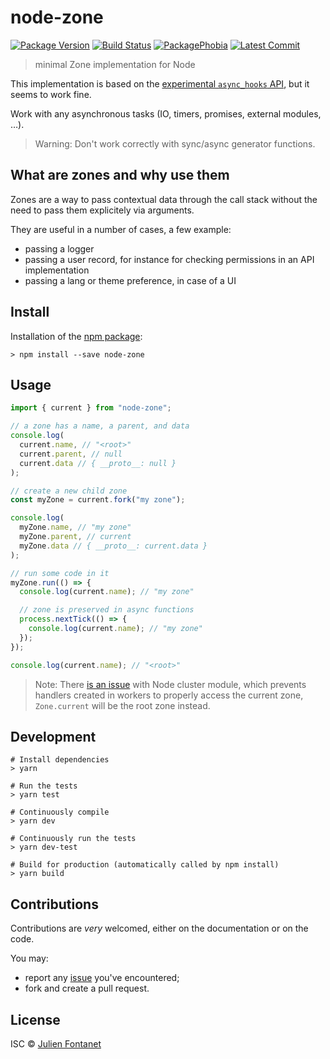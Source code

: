# node-zone

[![Package Version](https://badgen.net/npm/v/node-zone)](https://npmjs.org/package/node-zone) [![Build Status](https://travis-ci.org/JsCommunity/node-zone.png?branch=master)](https://travis-ci.org/JsCommunity/node-zone) [![PackagePhobia](https://badgen.net/packagephobia/install/node-zone)](https://packagephobia.now.sh/result?p=node-zone) [![Latest Commit](https://badgen.net/github/last-commit/JsCommunity/node-zone)](https://github.com/JsCommunity/node-zone/commits/master)

> minimal Zone implementation for Node

This implementation is based on the [experimental `async_hooks` API](https://nodejs.org/docs/latest/api/async_hooks.html), but it seems to work fine.

Work with any asynchronous tasks (IO, timers, promises, external modules, …).

> Warning: Don't work correctly with sync/async generator functions.

## What are zones and why use them

Zones are a way to pass contextual data through the call stack without the need to pass them explicitely via arguments.

They are useful in a number of cases, a few example:

- passing a logger
- passing a user record, for instance for checking permissions in an API implementation
- passing a lang or theme preference, in case of a UI

## Install

Installation of the [npm package](https://npmjs.org/package/node-zone):

```
> npm install --save node-zone
```

## Usage

```js
import { current } from "node-zone";

// a zone has a name, a parent, and data
console.log(
  current.name, // "<root>"
  current.parent, // null
  current.data // { __proto__: null }
);

// create a new child zone
const myZone = current.fork("my zone");

console.log(
  myZone.name, // "my zone"
  myZone.parent, // current
  myZone.data // { __proto__: current.data }
);

// run some code in it
myZone.run(() => {
  console.log(current.name); // "my zone"

  // zone is preserved in async functions
  process.nextTick(() => {
    console.log(current.name); // "my zone"
  });
});

console.log(current.name); // "<root>"
```

> Note: There [is an issue](https://github.com/JsCommunity/node-zone/issues/3)
> with Node cluster module, which prevents handlers created in workers to
> properly access the current zone, `Zone.current` will be the root zone
> instead.

## Development

```
# Install dependencies
> yarn

# Run the tests
> yarn test

# Continuously compile
> yarn dev

# Continuously run the tests
> yarn dev-test

# Build for production (automatically called by npm install)
> yarn build
```

## Contributions

Contributions are _very_ welcomed, either on the documentation or on
the code.

You may:

- report any [issue](https://github.com/JsCommunity/node-zone)
  you've encountered;
- fork and create a pull request.

## License

ISC © [Julien Fontanet](https://github.com/julien-f)
